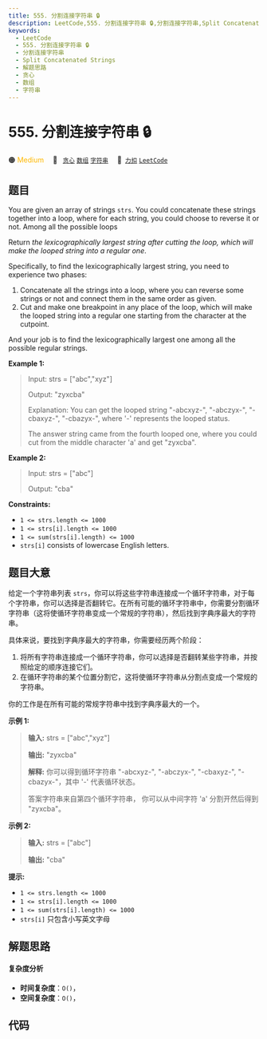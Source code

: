 ```yaml
---
title: 555. 分割连接字符串 🔒
description: LeetCode,555. 分割连接字符串 🔒,分割连接字符串,Split Concatenated Strings,解题思路,贪心,数组,字符串
keywords:
  - LeetCode
  - 555. 分割连接字符串 🔒
  - 分割连接字符串
  - Split Concatenated Strings
  - 解题思路
  - 贪心
  - 数组
  - 字符串
---
```


# 555. 分割连接字符串 🔒

🟠 <font color=#ffb800>Medium</font>&emsp; 🔖&ensp; [`贪心`](/tag/greedy.md) [`数组`](/tag/array.md) [`字符串`](/tag/string.md)&emsp; 🔗&ensp;[`力扣`](https://leetcode.cn/problems/split-concatenated-strings) [`LeetCode`](https://leetcode.com/problems/split-concatenated-strings)

## 题目

You are given an array of strings `strs`. You could concatenate these strings
together into a loop, where for each string, you could choose to reverse it or
not. Among all the possible loops

Return _the lexicographically largest string after cutting the loop, which
will make the looped string into a regular one_.

Specifically, to find the lexicographically largest string, you need to
experience two phases:

  1. Concatenate all the strings into a loop, where you can reverse some strings or not and connect them in the same order as given.
  2. Cut and make one breakpoint in any place of the loop, which will make the looped string into a regular one starting from the character at the cutpoint.

And your job is to find the lexicographically largest one among all the
possible regular strings.



**Example 1:**

> Input: strs = ["abc","xyz"]
> 
> Output: "zyxcba"
> 
> Explanation: You can get the looped string "-abcxyz-", "-abczyx-", "-cbaxyz-", "-cbazyx-", where '-' represents the looped status. 
> 
> The answer string came from the fourth looped one, where you could cut from the middle character 'a' and get "zyxcba".

**Example 2:**

> Input: strs = ["abc"]
> 
> Output: "cba"

**Constraints:**

  * `1 <= strs.length <= 1000`
  * `1 <= strs[i].length <= 1000`
  * `1 <= sum(strs[i].length) <= 1000`
  * `strs[i]` consists of lowercase English letters.


## 题目大意

给定一个字符串列表
`strs`，你可以将这些字符串连接成一个循环字符串，对于每个字符串，你可以选择是否翻转它。在所有可能的循环字符串中，你需要分割循环字符串（这将使循环字符串变成一个常规的字符串），然后找到字典序最大的字符串。

具体来说，要找到字典序最大的字符串，你需要经历两个阶段：

  1. 将所有字符串连接成一个循环字符串，你可以选择是否翻转某些字符串，并按照给定的顺序连接它们。
  2. 在循环字符串的某个位置分割它，这将使循环字符串从分割点变成一个常规的字符串。

你的工作是在所有可能的常规字符串中找到字典序最大的一个。



**示例 1:**

> 
> 
> 
> 
> 
> **输入:** strs = ["abc","xyz"]
> 
> **输出:** "zyxcba"
> 
> **解释:** 你可以得到循环字符串 "-abcxyz-", "-abczyx-", "-cbaxyz-", "-cbazyx-"，其中 '-' 代表循环状态。 
> 
> 答案字符串来自第四个循环字符串， 你可以从中间字符 'a' 分割开然后得到 "zyxcba"。
> 
> 

**示例 2:**

> 
> 
> 
> 
> 
> **输入:** strs = ["abc"]
> 
> **输出:** "cba"
> 
> 



**提示:**

  * `1 <= strs.length <= 1000`
  * `1 <= strs[i].length <= 1000`
  * `1 <= sum(strs[i].length) <= 1000`
  * `strs[i]` 只包含小写英文字母


## 解题思路

#### 复杂度分析

- **时间复杂度**：`O()`，
- **空间复杂度**：`O()`，

## 代码

```javascript

```